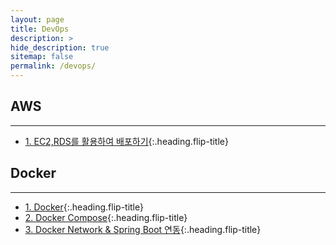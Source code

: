```yaml
---
layout: page
title: DevOps
description: >
hide_description: true
sitemap: false
permalink: /devops/ 
---
```


## AWS

---
* [1. EC2,RDS를 활용하여 배포하기]{:.heading.flip-title}

[1. EC2,RDS를 활용하여 배포하기]: 1.md

## Docker

---
* [1. Docker]{:.heading.flip-title}
* [2. Docker Compose]{:.heading.flip-title}
* [3. Docker Network & Spring Boot 연동]{:.heading.flip-title}


[1. Docker]: Docker_1.md
[2. Docker Compose]: Docker_2.md
[3. Docker Network & Spring Boot 연동]: Docker_3.md